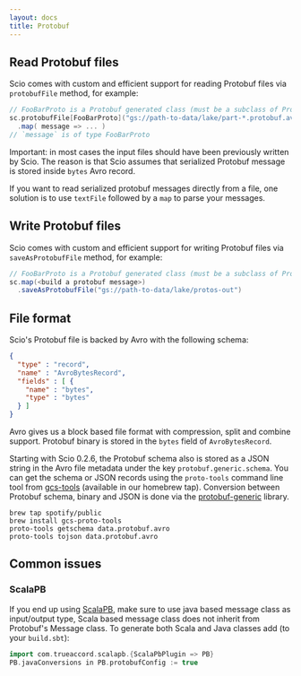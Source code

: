 ```yaml
---
layout: docs
title: Protobuf
---
```


## Read Protobuf files

Scio comes with custom and efficient support for reading Protobuf files via `protobufFile` method, for example:

```scala
// FooBarProto is a Protobuf generated class (must be a subclass of Protobuf's `Message`)
sc.protobufFile[FooBarProto]("gs://path-to-data/lake/part-*.protobuf.avro")
  .map( message => ... )
// `message` is of type FooBarProto
``` 

Important: in most cases the input files should have been previously written by Scio. The reason is that Scio assumes that serialized Protobuf message is stored inside `bytes` Avro record.

If you want to read serialized protobuf messages directly from a file, one solution is to use `textFile` followed by a `map` to parse your messages.

## Write Protobuf files

Scio comes with custom and efficient support for writing Protobuf files via `saveAsProtobufFile` method, for example:

```scala
// FooBarProto is a Protobuf generated class (must be a subclass of Protobuf's `Message`)
sc.map(<build a protobuf message>)
  .saveAsProtobufFile("gs://path-to-data/lake/protos-out")
```

## File format

Scio's Protobuf file is backed by Avro with the following schema:

```json
{
  "type" : "record",
  "name" : "AvroBytesRecord",
  "fields" : [ {
    "name" : "bytes",
    "type" : "bytes"
  } ]
}
```

Avro gives us a block based file format with compression, split and combine support. Protobuf binary is stored in the `bytes` field of `AvroBytesRecord`.

Starting with Scio 0.2.6, the Protobuf schema also is stored as a JSON string in the Avro file metadata under the key `protobuf.generic.schema`. You can get the schema or JSON records using the `proto-tools` command line tool from [gcs-tools](https://github.com/spotify/gcs-tools) (available in our homebrew tap). Conversion between Protobuf schema, binary and JSON is done via the [protobuf-generic](https://github.com/nevillelyh/protobuf-generic) library.

```
brew tap spotify/public
brew install gcs-proto-tools
proto-tools getschema data.protobuf.avro
proto-tools tojson data.protobuf.avro
```

## Common issues

### ScalaPB

If you end up using [ScalaPB](https://github.com/trueaccord/ScalaPB), make sure to use java based message class as input/output type, Scala based message class does not inherit from Protobuf's Message class. To generate both Scala and Java classes add (to your `build.sbt`):

```scala
import com.trueaccord.scalapb.{ScalaPbPlugin => PB}
PB.javaConversions in PB.protobufConfig := true
```
